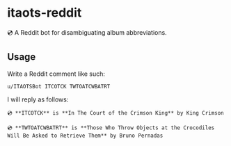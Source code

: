 # itaots-reddit

💿 A Reddit bot for disambiguating album abbreviations.

## Usage

Write a Reddit comment like such:

```
u/ITAOTSBot ITCOTCK TWTOATCWBATRT
```

I will reply as follows:

```
💿 **ITCOTCK** is **In The Court of the Crimson King** by King Crimson

💿 **TWTOATCWBATRT** is **Those Who Throw Objects at the Crocodiles Will Be Asked to Retrieve Them** by Bruno Pernadas
```
